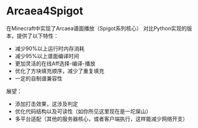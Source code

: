 # Arcaea4Spigot

在Minecraft中实现了Arcaea谱面播放（Spigot系列核心）
对比Python实现的版本，提供了以下特性：
 - 减少90%以上运行时内存消耗
 - 减少95%以上谱面编译时间
 - 更加灵活的在线Aff选择-编译-播放
 - 优化了方块填充顺序，减少了重复填充
 - 一定的自制谱兼容性

展望：
 - 添加打击效果，这涉及判定
 - 优化代码结构以及可读性（如你所见这里现在是一坨屎山）
 - 多平台适配（其他的服务器核心，或者客户端执行，这样能减少网络开支）